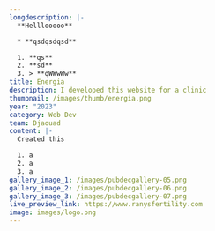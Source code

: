 ```yaml
---
longdescription: |-
  **Helllooooo**

  * **qsdqsdqsd**

  1. **qs**
  2. **sd**
  3. > **qWWwWw**
title: Energia
description: I developed this website for a clinic
thumbnail: /images/thumb/energia.png
year: "2023"
category: Web Dev
team: Djaouad
content: |-
  Created this

  1. a
  2. a
  3. a
gallery_image_1: /images/pubdecgallery-05.png
gallery_image_2: /images/pubdecgallery-06.png
gallery_image_3: /images/pubdecgallery-07.png
live_preview_link: https://www.ranysfertility.com
image: images/logo.png
---
```

